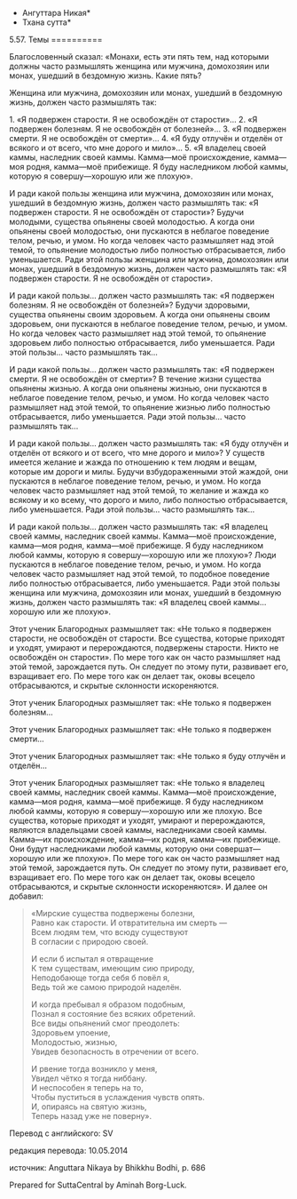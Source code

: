 * Ангуттара Никая*
* Тхана сутта*

5\.57\. Темы
\=\=\=\=\=\=\=\=\=\=

Благословенный сказал: «Монахи, есть эти пять тем, над которыми должны часто размышлять женщина или мужчина, домохозяин или монах, ушедший в бездомную жизнь\. Какие пять?

Женщина или мужчина, домохозяин или монах, ушедший в бездомную жизнь, должен часто размышлять так:

1\. «Я подвержен старости\. Я не освобождён от старости»…
2\. «Я подвержен болезням\. Я не освобождён от болезней»…
3\. «Я подвержен смерти\. Я не освобождён от смерти»…
4\. «Я буду отлучён и отделён от всякого и от всего, что мне дорого и мило»…
5\. «Я владелец своей каммы, наследник своей каммы\. Камма—моё происхождение, камма—моя родня, камма—моё прибежище\. Я буду наследником любой каммы, которую я совершу—хорошую или же плохую»\.

И ради какой пользы женщина или мужчина, домохозяин или монах, ушедший в бездомную жизнь, должен часто размышлять так: «Я подвержен старости\. Я не освобождён от старости»? Будучи молодыми, существа опьянены своей молодостью\. А когда они опьянены своей молодостью, они пускаются в неблагое поведение телом, речью, и умом\. Но когда человек часто размышляет над этой темой, то опьянение молодостью либо полностью отбрасывается, либо уменьшается\. Ради этой пользы женщина или мужчина, домохозяин или монах, ушедший в бездомную жизнь, должен часто размышлять так: «Я подвержен старости\. Я не освобождён от старости»\.

И ради какой пользы… должен часто размышлять так: «Я подвержен болезням\. Я не освобождён от болезней»? Будучи здоровыми, существа опьянены своим здоровьем\. А когда они опьянены своим здоровьем, они пускаются в неблагое поведение телом, речью, и умом\. Но когда человек часто размышляет над этой темой, то опьянение здоровьем либо полностью отбрасывается, либо уменьшается\. Ради этой пользы… часто размышлять так…

И ради какой пользы… должен часто размышлять так: «Я подвержен смерти\. Я не освобождён от смерти»? В течение жизни существа опьянены жизнью\. А когда они опьянены жизнью, они пускаются в неблагое поведение телом, речью, и умом\. Но когда человек часто размышляет над этой темой, то опьянение жизнью либо полностью отбрасывается, либо уменьшается\. Ради этой пользы… часто размышлять так…

И ради какой пользы… должен часто размышлять так: «Я буду отлучён и отделён от всякого и от всего, что мне дорого и мило»? У существ имеется желание и жажда по отношению к тем людям и вещам, которые им дороги и милы\. Будучи взбудораженными этой жаждой, они пускаются в неблагое поведение телом, речью, и умом\. Но когда человек часто размышляет над этой темой, то желание и жажда ко всякому и ко всему, что дорого и мило, либо полностью отбрасывается, либо уменьшается\. Ради этой пользы… часто размышлять так…

И ради какой пользы… должен часто размышлять так: «Я владелец своей каммы, наследник своей каммы\. Камма—моё происхождение, камма—моя родня, камма—моё прибежище\. Я буду наследником любой каммы, которую я совершу—хорошую или же плохую»? Люди пускаются в неблагое поведение телом, речью, и умом\. Но когда человек часто размышляет над этой темой, то подобное поведение либо полностью отбрасывается, либо уменьшается\. Ради этой пользы женщина или мужчина, домохозяин или монах, ушедший в бездомную жизнь, должен часто размышлять так: «Я владелец своей каммы… хорошую или же плохую»\.

Этот ученик Благородных размышляет так: «Не только я подвержен старости, не освобождён от старости\. Все существа, которые приходят и уходят, умирают и перерождаются, подвержены старости\. Никто не освобождён он старости»\. По мере того как он часто размышляет над этой темой, зарождается путь\. Он следует по этому пути, развивает его, взращивает его\. По мере того как он делает так, оковы всецело отбрасываются, и скрытые склонности искореняются\.

Этот ученик Благородных размышляет так: «Не только я подвержен болезням…

Этот ученик Благородных размышляет так: «Не только я подвержен смерти…

Этот ученик Благородных размышляет так: «Не только я буду отлучён и отделён…

Этот ученик Благородных размышляет так: «Не только я владелец своей каммы, наследник своей каммы\. Камма—моё происхождение, камма—моя родня, камма—моё прибежище\. Я буду наследником любой каммы, которую я совершу—хорошую или же плохую\. Все существа, которые приходят и уходят, умирают и перерождаются, являются владельцами своей каммы, наследниками своей каммы\. Камма—их происхождение, камма—их родня, камма—их прибежище\. Они будут наследниками любой каммы, которую они совершат—хорошую или же плохую»\. По мере того как он часто размышляет над этой темой, зарождается путь\. Он следует по этому пути, развивает его, взращивает его\. По мере того как он делает так, оковы всецело отбрасываются, и скрытые склонности искореняются»\. И далее он добавил:

> «Мирские существа подвержены болезни,  
> Равно как старости\. И отвратительна им смерть —  
> Всем людям тем, что всюду существуют  
> В согласии с природою своей\.  
>   
> И если б испытал я отвращение  
> К тем существам, имеющим сию природу,  
> Неподобающе тогда себя б повёл я,  
> Ведь той же самою природой наделён\.  
>   
> И когда пребывал я образом подобным,  
> Познал я состояние без всяких обретений\.  
> Все виды опьянений смог преодолеть:  
> Здоровьем упоение,  
> Молодостью, жизнью,  
> Увидев безопасность в отречении от всего\.  
>   
> И рвение тогда возникло у меня,  
> Увидел чётко я тогда ниббану\.  
> И неспособен я теперь на то,  
> Чтобы пуститься в услаждения чувств опять\.  
> И, опираясь на святую жизнь,  
> Теперь назад уже не поверну»\.

Перевод с английского: SV

редакция перевода: 10\.05\.2014

источник: Anguttara Nikaya by Bhikkhu Bodhi, p\. 686

Prepared for SuttaCentral by Aminah Borg\-Luck\.